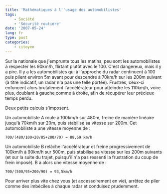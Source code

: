 ```yaml
---
title: 'Mathématiques à l''usage des automobilistes'
tags:
    - Société
    - 'Sécurité routière'
date: '2007-05-24'
lang: fr
type: post
categories:
    - citoyen
---
```


Sur la nationale que j'emprunte tous les matins, peu sont les automobilistes à respecter les 90km/h, flirtant plutôt avec le 100\. C'est dangereux, mais il y a pire. Il y a les automobilistes qui à l'approche du radar continuent à 100 puis pilent environ 5m avant pour descendre à 70km/h sur les 200m suivant (à titre indicatif, un radar n'a pas une telle portée). Frustrés, ceux-ci enfoncent alors brutalement l'accélérateur pour atteindre les 110km/h, voire plus, doublant à gauche comme à droite, afin de récupérer leur précieux temps perdu.

Deux petits calculs s'imposent.

Un automobiliste A roule à 100km/h sur 480m, freine de manière linéaire jusqu'à 70km/h sur 20m, puis stabilise sa vitesse sur 200m. Cet automobiliste a une vitesse moyenne de&nbsp;:

```
700/(480/100+20/85+200/70) = 88,69 km/h
```

Un automobiliste B rel&acirc;che l'accélérateur et freine progressivement de 100km/h à 90km/h sur 500m, puis stabilise sa vitesse sur les 200m suivants (et sur la suite du trajet, puisqu'il n'a pas ressenti la frustration du coup de frein imposé). B a alors une vitesse moyenne de&nbsp;:

```
700/(500/95+200/90) = 93,5km/h
```

Pour arriver plus vite chez vous (et accessoirement en vie), arrêtez de piler comme des imbéciles à chaque radar et conduisez prudemment.
